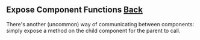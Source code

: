 ## Expose Component Functions [Back](./../react.md)

There's another (uncommon) way of communicating between components: simply expose a method on the child component for the parent to call.